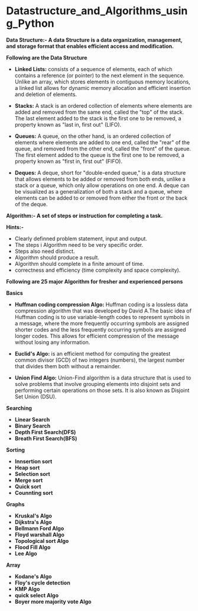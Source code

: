 # Datastructure_and_Algorithms_using_Python

**Data Structure:- A data Structure is a data organization, management, and storage format that enables efficient access and modification.**

**Following are the Data Structure**
- **Linked Lists:**
  consists of a sequence of elements, each of which contains a reference (or pointer) to the next element in the sequence. Unlike an array, which stores elements in contiguous memory locations, a linked list allows for dynamic memory allocation and efficient insertion and deletion of elements.

- **Stacks:**
  A stack is an ordered collection of elements where elements are added and removed from the same end, called the "top" of the stack. The last element added to the stack is the first one to be removed, a property known as "last in, first out" (LIFO).

- **Queues:**
  A queue, on the other hand, is an ordered collection of elements where elements are added to one end, called the "rear" of the queue, and removed from the other end, called the "front" of the queue. The first element added to the queue is the first one to be removed, a property known as "first in, first out" (FIFO).

- **Deques:**
  A deque, short for "double-ended queue," is a data structure that allows elements to be added or removed from both ends, unlike a stack or a queue, which only allow operations on one end. A deque can be visualized as a generalization of both a stack and a queue, where elements can be added to or removed from either the front or the back of the deque.


**Algorithm:- A set of steps or instruction for completing a task.**

**Hints:-**
- Clearly definned problem statement, input and output.
- The steps i Algorithm need to be very specific order.
- Steps also need distinct.
- Algorithm should produce a result.
- Algorithm should complete in a finite amount of time.
- correctness and efficiency (time complexity and space complexity).

**Following are 25 major Algorithm for fresher and experienced persons**

**Basics**
- **Huffman coding compression Algo:**
  Huffman coding is a lossless data compression algorithm that was developed by David A.The basic idea of Huffman coding is to use variable-length codes to represent symbols in a message, where the more frequently occurring symbols are assigned shorter codes and the less frequently occurring symbols are assigned longer codes. This allows for efficient compression of the message without losing any information.

- **Euclid's Algo:**
  is an efficient method for computing the greatest common divisor (GCD) of two integers (numbers), the largest number that divides them both without a remainder.

- **Union Find Algo:**
  Union-Find algorithm is a data structure that is used to solve problems that involve grouping elements into disjoint sets and performing certain operations on those sets. It is also known as Disjoint Set Union (DSU).

**Searching**
- **Linear Search**
- **Binary Search**
- **Depth First Search(DFS)**
- **Breath First Search(BFS)**

**Sorting**
- **Innsertion sort**
- **Heap sort**
- **Selection sort**
- **Merge sort**
- **Quick sort**
- **Counnting sort**

**Graphs**
- **Kruskal's Algo**
- **Dijkstra's Algo**
- **Bellmann Ford Algo**
- **Floyd warshall Algo**
- **Topological sort Algo**
- **Flood Fill Algo**
- **Lee Algo**

**Array**
- **Kodane's Algo**
- **Floy's cycle detection**
- **KMP Algo**
- **quick select Algo**
- **Boyer more majority vote Algo**
